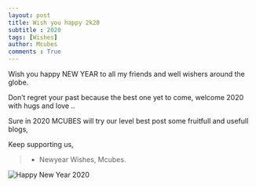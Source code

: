 ```yaml
---
layout: post
title: Wish you happy 2k20
subtitle : 2020
tags: [Wishes]
author: Mcubes
comments : True
---
```


Wish you happy NEW YEAR to all my friends and well wishers around the globe.

Don’t regret your past because the best one yet to come, welcome 2020 with hugs and love ..

Sure in 2020 MCUBES will try our level best post some fruitfull and usefull blogs,

Keep supporting us,

>- Newyear Wishes,
Mcubes.

![Happy New Year 2020](https://media2.giphy.com/media/W6i4XCuAglryrML5rd/giphy.gif?cid=790b76113e888def51da9417e7ccce46f1db34bad9dcd91e&rid=giphy.gif)
